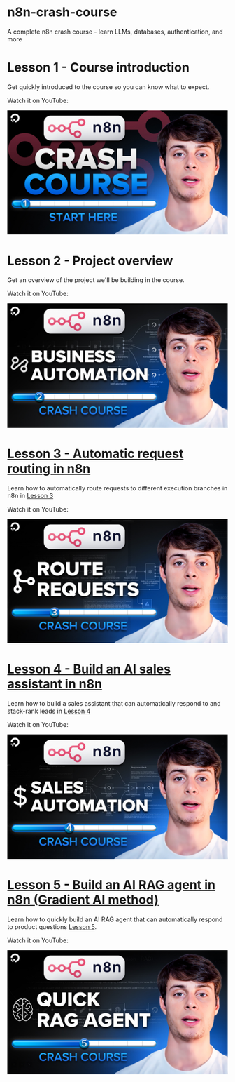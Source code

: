 # n8n-crash-course
A complete n8n crash course - learn LLMs, databases, authentication, and more

# Lesson 1 - Course introduction
Get quickly introduced to the course so you can know what to expect.

Watch it on YouTube:

[![Lesson 1 video](thumbnails/lesson_1.jpg)](https://www.youtube.com/watch?v=BLG9kpUCnww&list=PLseEp7p6EwibcvBe7cOWqDmN99zA1YFL2&index=1)


# Lesson 2 - Project overview
Get an overview of the project we'll be building in the course.

Watch it on YouTube:

[![Lesson 2 video](thumbnails/lesson_2.jpg)](https://www.youtube.com/watch?v=OP5FJBF4p5c&list=PLseEp7p6EwibcvBe7cOWqDmN99zA1YFL2&index=2)


# [Lesson 3 - Automatic request routing in n8n](./lessons/lesson_3/README.md)

Learn how to automatically route requests to different execution branches in n8n in [Lesson 3](./lessons/lesson_3/README.md)

Watch it on YouTube:

[![Lesson 3 video](thumbnails/lesson_3.jpg)](https://www.youtube.com/watch?v=QJ0MXbEOijY&list=PLseEp7p6EwibcvBe7cOWqDmN99zA1YFL2&index=3)


# [Lesson 4 - Build an AI sales assistant in n8n](./lessons/lesson_4/README.md)

Learn how to build a sales assistant that can automatically respond to and stack-rank leads in [Lesson 4](./lessons/lesson_4/README.md)

Watch it on YouTube:

[![Lesson 4 video](thumbnails/lesson_4.jpg)](https://www.youtube.com/watch?v=BMAv6-YZfvE&list=PLseEp7p6EwibcvBe7cOWqDmN99zA1YFL2&index=4)

# [Lesson 5 - Build an AI RAG agent in n8n (Gradient AI method)](./lessons/lesson_5/README.md)

Learn how to quickly build an AI RAG agent that can automatically respond to product questions [Lesson 5](./lessons/lesson_4/README.md).

Watch it on YouTube:

[![Lesson 5 video](thumbnails/lesson_5.jpg)](https://www.youtube.com/watch?v=-PrhgxaBZG0&list=PLseEp7p6EwibcvBe7cOWqDmN99zA1YFL2&index=5)
